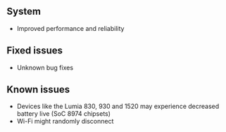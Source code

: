 ## System
- Improved performance and reliability

## Fixed issues
- Unknown bug fixes

## Known issues
- Devices like the Lumia 830, 930 and 1520 may experience decreased battery live (SoC 8974 chipsets)
- Wi-Fi might randomly disconnect